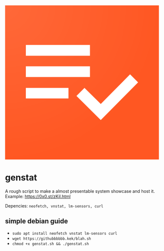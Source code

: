 <img src="https://github.com/koutsie/genstat/raw/master/Genstat.png"></br>
# genstat

A rough script to make a almost presentable system showcase and host it. </br>
Example: https://0x0.st/zKil.html

Depencies: ```neofetch, vnstat, lm-sensors, curl```</br>

## simple debian guide
- `sudo apt install neofetch vnstat lm-sensors curl`
- `wget https://githubbbbbb.kek/blah.sh`
- `chmod +x genstat.sh && ./genstat.sh`
